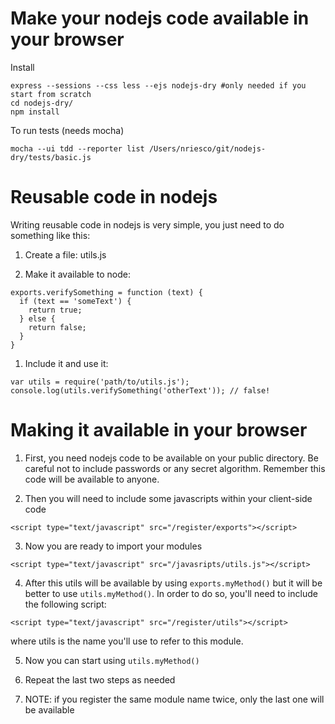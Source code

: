 Make your nodejs code available in your browser
==========

Install
````
express --sessions --css less --ejs nodejs-dry #only needed if you start from scratch
cd nodejs-dry/
npm install
````

To run tests (needs mocha)
````
mocha --ui tdd --reporter list /Users/nriesco/git/nodejs-dry/tests/basic.js
````

Reusable code in nodejs
==========

Writing reusable code in nodejs is very simple, you just need to do something like this:

1. Create a file: utils.js

1. Make it available to node:
````
exports.verifySomething = function (text) {
  if (text == 'someText') {
    return true;
  } else {
    return false;
  }
}
````

1. Include it and use it:
````
var utils = require('path/to/utils.js');
console.log(utils.verifySomething('otherText')); // false!
````

Making it available in your browser
==========

1. First, you need nodejs code to be available on your public directory. Be careful not to include passwords or any secret algorithm. Remember this code will be available to anyone.

2. Then you will need to include some javascripts within your client-side code

````<script type="text/javascript" src="/register/exports"></script>````

3. Now you are ready to import your modules

````<script type="text/javascript" src="/javasripts/utils.js"></script>````

4. After this utils will be available by using ```exports.myMethod()``` but it will be better to use ```utils.myMethod()```. In order to do so, you'll need to include the following script:

````<script type="text/javascript" src="/register/utils"></script>````

where utils is the name you'll use to refer to this module.

5. Now you can start using ```utils.myMethod()```

6. Repeat the last two steps as needed

7. NOTE: if you register the same module name twice, only the last one will be available
